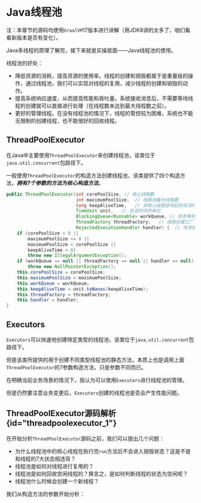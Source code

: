 # Java线程池

注：本章节的源码均使用`GraalVM`17版本进行讲解（用JDK8讲的太多了，咱们看看新版本是否有变化）。

Java多线程的原理了解完，接下来就是实操层面——Java线程池的使用。

线程池的好处：

- 降低资源的消耗，提高资源的使用率。线程的创建和销毁都属于是重量级的操作，通过线程池，我们可以实现对线程的复用，减少线程的创建和销毁的动作。
- 提高系统响应速度，从而提高性能和吞吐量。系统接收消息后，不需要等待线程的创建就可以直接进行处理（在线程数未达到最大线程数之前）。
- 更好的管理线程。在没有线程池的情况下，线程的管控较为困难，系统也不能无限制的创建线程，也不能很好的回收线程。

## ThreadPoolExecutor

在Java中主要使用`ThreadPoolExecutor`来创建线程池，该类位于`java.util.concurrent`包路径下。

一般使用`ThreadPoolExecutor`的构造方法创建线程池，该类提供了四个构造方法，***拥有7个参数的方法为核心构造方法***。

```Java
public ThreadPoolExecutor(int corePoolSize, // 核心线程数
                          int maximumPoolSize,  // 线程池最大线程数
                          long keepAliveTime,   // 非核心线程空闲后的存活时间
                          TimeUnit unit,   // 存活时间的单位
                          BlockingQueue<Runnable> workQueue, // 任务等待队列
                          ThreadFactory threadFactory,   // 线程创建工厂
                          RejectedExecutionHandler handler) {  // 任务拒绝策略
    if (corePoolSize < 0 ||
        maximumPoolSize <= 0 ||
        maximumPoolSize < corePoolSize ||
        keepAliveTime < 0)
        throw new IllegalArgumentException();
    if (workQueue == null || threadFactory == null || handler == null)
        throw new NullPointerException();
    this.corePoolSize = corePoolSize;
    this.maximumPoolSize = maximumPoolSize;
    this.workQueue = workQueue;
    this.keepAliveTime = unit.toNanos(keepAliveTime);
    this.threadFactory = threadFactory;
    this.handler = handler;
}
```

## Executors

`Executors`可以快速地创建特定类型的线程池，该类位于`java.util.concurrent`包路径下。

但是该类所提供的用于创建不同类型线程池的静态方法，本质上也是调用上面`ThreadPoolExecutor`的7参数构造方法，只是参数不同而已。

在明确当前业务场景的情况下，我认为可以使用`Executors`进行线程池的管理。

但是仍然要注意业务变更后，`Executors`创建的线程池是否会产生性能问题。

## ThreadPoolExecutor源码解析 {id="threadpoolexecutor_1"}

在开始分析`ThreadPoolExecutor`源码之前，我们可以提出几个问题：

- 为什么线程池中的核心线程在执行完`run`方法后不会进入销毁状态？这是不是和线程的7大状态相违背？
- 线程池是如何对线程进行复用的？
- 线程池是如何回收空闲线程的？换言之，是如何判断线程的状态为空闲呢？
- 线程池什么时候会创建一个新线程？

我们从构造方法的参数开始分析：